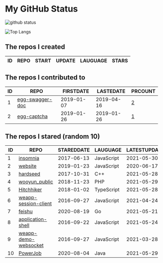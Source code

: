 # My GitHub Status

<img src="https://github-readme-stats-1.yihong0618.vercel.app/api?username=jc-lathander&show_icons=true&&&hide_title=true&count_private=true" alt="github status" />

![Top Langs](https://github-readme-stats-1.yihong0618.vercel.app/api/top-langs/?username=jc-lathander&layout=compact)

<!--START_SECTION:my_github-->
## The repos I created
| ID | REPO | START | UPDATE | LAUGUAGE | STARS |
|----|------|-------|--------|----------|-------|

## The repos I contributed to
| ID |                                REPO                                | FIRSTDATE  | LASTEDATE  |                                          PRCOUNT                                           |
|----|--------------------------------------------------------------------|------------|------------|--------------------------------------------------------------------------------------------|
|  1 | [egg-swagger-doc](https://github.com/Yanshijie-EL/egg-swagger-doc) | 2019-01-07 | 2019-04-16 | [2](https://github.com/Yanshijie-EL/egg-swagger-doc/pulls?q=is%3Apr+author%3Ajc-lathander) |
|  2 | [egg-captcha](https://github.com/Raoul1996/egg-captcha)            | 2019-01-26 | 2019-01-26 | [1](https://github.com/Raoul1996/egg-captcha/pulls?q=is%3Apr+author%3Ajc-lathander)        |

## The repos I stared (random 10)
| ID |                                    REPO                                    | STAREDDATE |  LAUGUAGE  | LATESTUPDATE |
|----|----------------------------------------------------------------------------|------------|------------|--------------|
|  1 | [insomnia](https://github.com/Kong/insomnia)                               | 2017-06-13 | JavaScript | 2021-05-30   |
|  2 | [website](https://github.com/openpitrix/website)                           | 2019-01-23 | JavaScript | 2020-06-17   |
|  3 | [hardseed](https://github.com/yangyangwithgnu/hardseed)                    | 2017-10-31 | C++        | 2021-05-28   |
|  4 | [wooyun_public](https://github.com/hanc00l/wooyun_public)                  | 2018-11-23 | PHP        | 2021-05-29   |
|  5 | [Hitchhiker](https://github.com/brookshi/Hitchhiker)                       | 2018-01-02 | TypeScript | 2021-05-28   |
|  6 | [weapp-session-client](https://github.com/CFETeam/weapp-session-client)    | 2016-09-27 | JavaScript | 2021-04-24   |
|  7 | [feishu](https://github.com/fastwego/feishu)                               | 2020-08-19 | Go         | 2021-05-21   |
|  8 | [application-shell](https://github.com/GoogleChromeLabs/application-shell) | 2016-09-22 | JavaScript | 2021-05-24   |
|  9 | [weapp-demo-websocket](https://github.com/CFETeam/weapp-demo-websocket)    | 2016-09-27 | JavaScript | 2021-03-28   |
| 10 | [PowerJob](https://github.com/PowerJob/PowerJob)                           | 2020-08-04 | Java       | 2021-05-29   |

<!--END_SECTION:my_github-->
